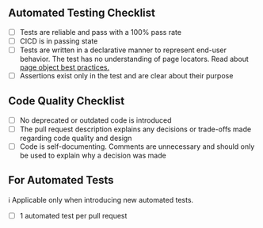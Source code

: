 ## Automated Testing Checklist
- [ ] Tests are reliable and pass with a 100% pass rate
- [ ] CICD is in passing state
- [ ] Tests are written in a declarative manner to represent end-user behavior. The test has no understanding of page locators. Read about [page object best practices.](https://lnkd.in/eVNKdc2g)
- [ ] Assertions exist only in the test and are clear about their purpose
## Code Quality Checklist
- [ ] No deprecated or outdated code is introduced
- [ ] The pull request description explains any decisions or trade-offs made regarding code quality and design
- [ ] Code is self-documenting. Comments are unnecessary and should only be used to explain why a decision was made
## For Automated Tests
ℹ️ Applicable only when introducing new automated tests.
- [ ] 1 automated test per pull request
